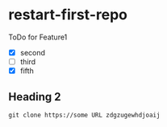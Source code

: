 # restart-first-repo

ToDo for Feature1

- [x] second
- [ ] third
- [x] fifth

## Heading 2

```
git clone https://some URL zdgzugewhdjoaij
```
